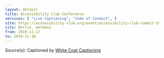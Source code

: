 ```yaml
---
layout: default
title: Accessibility Club Conference
services: [ "Live Captioning", "Code of Conduct", ]
site: https://accessibility-club.org/event/accessibility-club-summit-2019
city: Berlin, Germany
from: 2019-11-17
to: 2019-11-18
---
```


Source(s): Captioned by [White Coat Captioning](http://www.whitecoatcaptioning.com/)